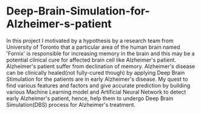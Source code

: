 # Deep-Brain-Simulation-for-Alzheimer-s-patient
In this project I motivated by a hypothesis by a research team from University of Toronto that a particular area of the human brain named 'Fornix' is responsible for increasing memory in the brain and this may be a potential clinical cure for affected brain cell like Alzheimer's patient. Alzheimer's patient suffer from declination of memory. Alzheimer's disease can be clinically healed(not fully-cured though) by applying Deep Brain Stimulation for the patients are in early Alzheimer's disease. My quest to find various features and factors and give accurate prediction by building various Machine Learning model and Artificial Neural Network to detect early Alzheimer's patient, hence, help them to undergo Deep Brain Simulation(DBS) process for Alzheimer's treatment.
